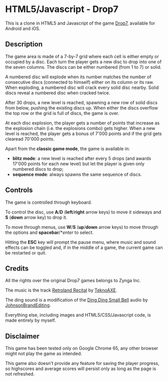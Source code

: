 # HTML5/Javascript - Drop7

This is a clone in HTML5 and Javascript of the game [Drop7](https://en.wikipedia.org/wiki/Drop7), available for Android and iOS.

## Description

The game area is made of a 7-by-7 grid where each cell is either empty or occupied by a disc.
Each turn the player gets a new disc to drop into one of the seven columns.
The discs can be either numbered (from 1 to 7) or solid.

A numbered disc will explode when its number matches the number of consecutive discs (connected to himself) either on its column or its raw.
When exploding, a numbered disc will crack every solid disc nearby.
Solid discs reveal a numbered disc when cracked twice.

After 30 drops, a new level is reached, spawning a new row of solid discs from below, pushing the existing discs up.
When either the discs overflow the top row or the grid is full of discs, the game is over.

At each disc explosion, the player gets a number of points that increase as the explosion chain (i.e. the explosions combo) gets higher.
When a new level is reached, the player gets a bonus of 7'000 points and if the grid gets clearead 70'000 points.

Apart from the **classic game mode**, the game is available in:
* **blitz mode**: a new level is reached after every 5 drops (and awards 17'000 points for each new level) but let the player is given only numbered discs to drop;
* **sequence mode**: always spawns the same sequence of discs.

## Controls

The game is controlled through keyboard.

To control the disc, use **A**/**D** (**left**/**right** arrow keys) to move it sideways and **S** (**down** arrow key) to drop it.

To move through menus, use **W**/**S** (**up**/**down** arrow keys) to move through the options and **spacebar**/**enter* to select.

Hitting the **ESC** key will prompt the pause menu, where music and sound effects can be toggled and, if in the middle of a game, the current game can be restarted or quit.

## Credits

All the rights over the original Drop7 games belongs to Zynga Inc.

The music is the track [Retroland Recital](https://www.youtube.com/watch?v=JVUZq5etFzQ) by [TeknoAXE](http://teknoaxe.com/).

The ding sound is a modification of the [Ding Ding Small Bell](https://freesound.org/people/JohnsonBrandEditing/sounds/173932/) audio by [JohnsonBrandEditing](https://freesound.org/people/JohnsonBrandEditing/).

Everything else, including images and HTML5/CSS/Javascript code, is made entirely by myself.

## Disclaimer

This game has been tested only on Google Chrome 65, any other browser might not play the game as intended.

This game also doesn't provide any feature for saving the player progress, so highscores and average scores will persist only as long as the page is not refreshed.
